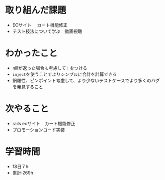 # 取り組んだ課題
- ECサイト　 カート機能修正
- テスト技法について学ぶ　動画視聴
# わかったこと
- nillが返った場合も考慮して`！`をつける
- `inject`を使うことでよりシンプルに合計を計算できる
- 網羅性、ピンポイント考慮して、より少ないテストケースでより多くのバグを発見すること
# 次やること
- rails ecサイト　カート機能修正
- プロモーションコード実装
# 学習時間
- 18日７h
- 累計:269h
